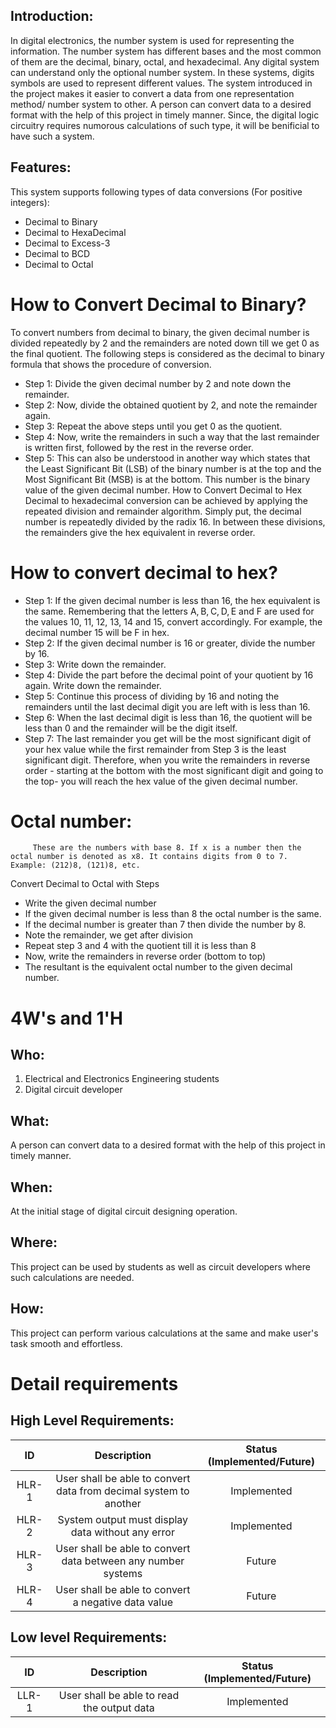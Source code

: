 ## Introduction: 

  In digital electronics, the number system is used for representing the information. The number system has different bases and the most common of them are the decimal, binary, octal, and hexadecimal. Any digital system can understand only the optional number system. In these systems, digits symbols are used to represent different values. The system introduced in the project makes it easier to convert a data from one representation method/ number system to other. A person can convert data to a desired format with the help of this project in timely manner. Since, the digital logic circuitry requires numorous calculations of such type, it will be benificial to have such a system. 


## Features:

This system supports following types of data conversions (For positive integers): 
* Decimal to Binary
* Decimal to HexaDecimal
* Decimal to Excess-3
* Decimal to BCD
* Decimal to Octal

# How to Convert Decimal to Binary?
To convert numbers from decimal to binary, the given decimal number is divided repeatedly by 2 and the remainders are noted down till we get 0 as the final quotient. The following steps is considered as the decimal to binary formula that shows the procedure of conversion.

* Step 1: Divide the given decimal number by 2 and note down the remainder.
* Step 2: Now, divide the obtained quotient by 2, and note the remainder again.
* Step 3: Repeat the above steps until you get 0 as the quotient.
* Step 4: Now, write the remainders in such a way that the last remainder is written first, followed by the rest in the reverse order.
* Step 5: This can also be understood in another way which states that the Least Significant Bit (LSB) of the binary number is at the top and the Most Significant Bit (MSB) is at the bottom. This number is the binary value of the given decimal number.
How to Convert Decimal to Hex
Decimal to hexadecimal conversion can be achieved by applying the repeated division and remainder algorithm. Simply put, the decimal number is repeatedly divided by the radix 16. In between these divisions, the remainders give the hex equivalent in reverse order.

# How to convert decimal to hex?

* Step 1: If the given decimal number is less than 16, the hex equivalent is the same. Remembering that the letters A, B, C, D, E and F are used for the values 10, 11, 12, 13, 14 and 15, convert accordingly. For example, the decimal number 15 will be F in hex.
* Step 2: If the given decimal number is 16 or greater, divide the number by 16.
* Step 3: Write down the remainder.
* Step 4: Divide the part before the decimal point of your quotient by 16 again. Write down the remainder.
* Step 5: Continue this process of dividing by 16 and noting the remainders until the last decimal digit you are left with is less than 16.
* Step 6: When the last decimal digit is less than 16, the quotient will be less than 0 and the remainder will be the digit itself.
* Step 7: The last remainder you get will be the most significant digit of your hex value while the first remainder from Step 3 is the least significant digit. Therefore, when you write the remainders in reverse order - starting at the bottom with the most significant digit and going to the top- you will reach the hex value of the given decimal number.

# Octal number: 
         These are the numbers with base 8. If x is a number then the octal number is denoted as x8. It contains digits from 0 to 7. Example: (212)8, (121)8, etc.

Convert Decimal to Octal with Steps

* Write the given decimal number
* If the given decimal number is less than 8 the octal number is the same.
* If the decimal number is greater than 7 then divide the number by 8.
* Note the remainder, we get after division
* Repeat step 3 and 4 with the quotient till it is less than 8
* Now, write the remainders in reverse order (bottom to top)
* The resultant is the equivalent octal number to the given decimal number.



# 4W&#39;s and 1&#39;H

## Who:

1. Electrical and Electronics Engineering students
2. Digital circuit developer

## What:
A person can convert data to a desired format with the help of this project in timely manner.


## When:

At the initial stage of digital circuit designing operation.

## Where:

This project can be used by students as well as circuit developers where such calculations are needed.

## How:

This project can perform various calculations at the same and make user's task smooth and effortless.

# Detail requirements
## High Level Requirements:

| ID | Description | Status (Implemented/Future)|
|:---:|:---:|:---:|
|HLR-1| User shall be able to convert data from decimal system to another |Implemented|
|HLR-2| System output must display data without any error |Implemented|
|HLR-3| User shall be able to convert data between any number systems|Future|
|HLR-4| User shall be able to convert a negative data value|Future|

##  Low level Requirements:
| ID | Description | Status (Implemented/Future)|
|:---:|:---:|:---:|
|LLR-1|User shall be able to read the output data|Implemented| 

